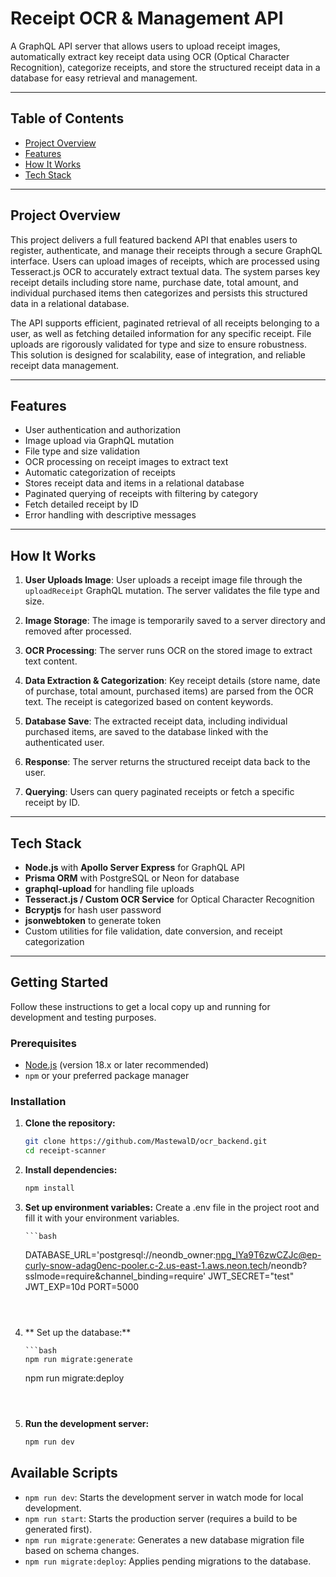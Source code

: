 # Receipt OCR & Management API

A GraphQL API server that allows users to upload receipt images, automatically extract key receipt data using OCR (Optical Character Recognition), categorize receipts, and store the structured receipt data in a database for easy retrieval and management.

---

## Table of Contents

- [Project Overview](#project-overview)
- [Features](#features)
- [How It Works](#how-it-works)
- [Tech Stack](#tech-stack)

---

## Project Overview

This project delivers a full featured backend API that enables users to register, authenticate, and manage their receipts through a secure GraphQL interface. Users can upload images of receipts, which are processed using Tesseract.js OCR to accurately extract textual data. The system parses key receipt details including store name, purchase date, total amount, and individual purchased items then categorizes and persists this structured data in a relational database.

The API supports efficient, paginated retrieval of all receipts belonging to a user, as well as fetching detailed information for any specific receipt. File uploads are rigorously validated for type and size to ensure robustness. This solution is designed for scalability, ease of integration, and reliable receipt data management.

---

## Features

- User authentication and authorization
- Image upload via GraphQL mutation
- File type and size validation
- OCR processing on receipt images to extract text
- Automatic categorization of receipts
- Stores receipt data and items in a relational database
- Paginated querying of receipts with filtering by category
- Fetch detailed receipt by ID
- Error handling with descriptive messages

---

## How It Works

1. **User Uploads Image**: User uploads a receipt image file through the `uploadReceipt` GraphQL mutation. The server validates the file type and size.

2. **Image Storage**: The image is temporarily saved to a server directory and removed after processed.

3. **OCR Processing**: The server runs OCR on the stored image to extract text content.

4. **Data Extraction & Categorization**: Key receipt details (store name, date of purchase, total amount, purchased items) are parsed from the OCR text. The receipt is categorized based on content keywords.

5. **Database Save**: The extracted receipt data, including individual purchased items, are saved to the database linked with the authenticated user.

6. **Response**: The server returns the structured receipt data back to the user.

7. **Querying**: Users can query paginated receipts or fetch a specific receipt by ID.

---

## Tech Stack

- **Node.js** with **Apollo Server Express** for GraphQL API
- **Prisma ORM** with PostgreSQL or Neon for database
- **graphql-upload** for handling file uploads
- **Tesseract.js / Custom OCR Service** for Optical Character Recognition
- **Bcryptjs** for hash user password
- **jsonwebtoken** to generate token
- Custom utilities for file validation, date conversion, and receipt categorization

---

## Getting Started

Follow these instructions to get a local copy up and running for development and testing purposes.

### Prerequisites

- [Node.js](https://nodejs.org/) (version 18.x or later recommended)
- `npm` or your preferred package manager

### Installation

1.  **Clone the repository:**

    ```bash
    git clone https://github.com/MastewalD/ocr_backend.git
    cd receipt-scanner
    ```

2.  **Install dependencies:**

    ```bash
    npm install
    ```

3.  **Set up environment variables:**
    Create a .env file in the project root and fill it with your environment variables.

        ```bash

    DATABASE_URL='postgresql://neondb_owner:npg_lYa9T6zwCZJc@ep-curly-snow-adag0enc-pooler.c-2.us-east-1.aws.neon.tech/neondb?sslmode=require&channel_binding=require'
    JWT_SECRET="test"
    JWT_EXP=10d
    PORT=5000

    ```

    

4.  ** Set up the database:**

        ```bash
        npm run migrate:generate
    npm run migrate:deploy

    ```

  

5.  **Run the development server:**
    ```bash
    npm run dev
    ```

## Available Scripts

- `npm run dev`: Starts the development server in watch mode for local development.
- `npm run start`: Starts the production server (requires a build to be generated first).
- `npm run migrate:generate`: Generates a new database migration file based on schema changes.
- `npm run migrate:deploy`: Applies pending migrations to the database.
